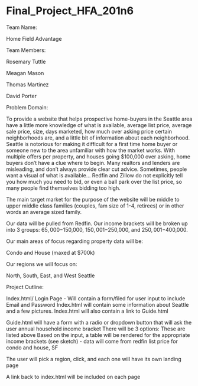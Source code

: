 # Final_Project_HFA_201n6


Team Name:

Home Field Advantage

Team Members:

Rosemary Tuttle

Meagan Mason

Thomas Martinez

David Porter

Problem Domain:

To provide a website that helps prospective home-buyers in the Seattle area have a little more knowledge of what is available, average list price, average sale price, size, days marketed, how much over asking price certain neighborhoods are, and a little bit of information about each neighborhood. Seattle is notorious for making it difficult for a first time home buyer or someone new to the area unfamiliar with how the market works. With multiple offers per property, and houses going $100,000 over asking, home buyers don’t have a clue where to begin. Many realtors and lenders are misleading, and don’t always provide clear cut advice. Sometimes, people want a visual of what is available… Redfin and Zillow do not explicitly tell you how much you need to bid, or even a ball park over the list price, so many people find themselves bidding too high.

The main target market for the purpose of the website will be middle to upper middle class families (couples, fam size of 1-4, retirees) or in other words an average sized family.

Our data will be pulled from Redfin. Our income brackets will be broken up into 3 groups: $65,000-$150,000, $150,001-$250,000, and $250,001-$400,000.

Our main areas of focus regarding property data will be:

Condo and House (maxed at $700k)

Our regions we will focus on:

North, South, East, and West Seattle

Project Outline:

Index.html/ Login Page - Will contain a form/filed for user input to include Email and Password
Index.html will contain some information about Seattle and a few pictures.
Index.html will also contain a link to Guide.html

Guide.html will have a form with a radio or dropdown button that will ask the user annual household income bracket
There will be 3 options: These are listed above
Based on the input, a table will be rendered for the appropriate income brackets
(see sketch) - data will come from redfin list price for condo and house, SF

The user will pick a region, click, and each one will have its own landing page



A link back to index.html will be included on each page

